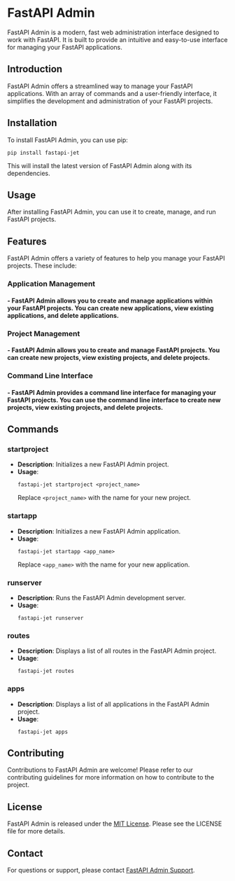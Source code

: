 
# FastAPI Admin

FastAPI Admin is a modern, fast web administration interface designed to work with FastAPI. It is built to provide an intuitive and easy-to-use interface for managing your FastAPI applications.

## Introduction

FastAPI Admin offers a streamlined way to manage your FastAPI applications. With an array of commands and a user-friendly interface, it simplifies the development and administration of your FastAPI projects.

## Installation

To install FastAPI Admin, you can use pip:

```
pip install fastapi-jet
```

This will install the latest version of FastAPI Admin along with its dependencies.

## Usage

After installing FastAPI Admin, you can use it to create, manage, and run FastAPI projects. 

## Features

FastAPI Admin offers a variety of features to help you manage your FastAPI projects. These include:

### Application Management

#### - FastAPI Admin allows you to create and manage applications within your FastAPI projects. You can create new applications, view existing applications, and delete applications.

### Project Management

#### - FastAPI Admin allows you to create and manage FastAPI projects. You can create new projects, view existing projects, and delete projects.


### Command Line Interface

#### - FastAPI Admin provides a command line interface for managing your FastAPI projects. You can use the command line interface to create new projects, view existing projects, and delete projects.

## Commands

### startproject

- **Description**: Initializes a new FastAPI Admin project.
- **Usage**:
  ```
  fastapi-jet startproject <project_name>
  ```
  Replace `<project_name>` with the name for your new project.

### startapp

- **Description**: Initializes a new FastAPI Admin application.
- **Usage**:
  ```
  fastapi-jet startapp <app_name>
  ```
  Replace `<app_name>` with the name for your new application.

### runserver

- **Description**: Runs the FastAPI Admin development server.
- **Usage**:
  ```
  fastapi-jet runserver
  ```

### routes

- **Description**: Displays a list of all routes in the FastAPI Admin project.
- **Usage**:
  ```
  fastapi-jet routes
  ```
  

### apps

- **Description**: Displays a list of all applications in the FastAPI Admin project.
- **Usage**:
  ```
  fastapi-jet apps
  ```
  


## Contributing

Contributions to FastAPI Admin are welcome! Please refer to our contributing guidelines for more information on how to contribute to the project.

## License

FastAPI Admin is released under the [MIT License](LICENSE). Please see the LICENSE file for more details.

## Contact

For questions or support, please contact [FastAPI Admin Support](mailto:support@fastapiadmin.com).

